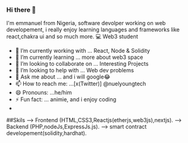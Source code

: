 ### Hi there 👋
 I'm emmanuel from Nigeria, software devolper working on web developement, i really enjoy learning languages and frameworks like react,chakra ui and so much more. 💻 Web3 student

- 🔭 I’m currently working with ... React, Node & Solidity
- 🌱 I’m currently learning ... more about web3 space
- 👯 I’m looking to collaborate on ... Interesting Projects
- 🤔 I’m looking to help with ... Web dev problems
- 💬 Ask me about ... and i will google😂
- 📫 How to reach me: ...[x(Twitter)] @nuelyoungtech
- 😄 Pronouns: ...he/him
- ⚡ Fun fact: ... animie, and i enjoy coding
- 
##Skils
--> Frontend (HTML,CSS3,Reactjs(etherjs,web3js),nextjs).
--> Backend (PHP,nodeJs,ExpressJs.js).
--> smart contract developement(solidity,hardhat).
